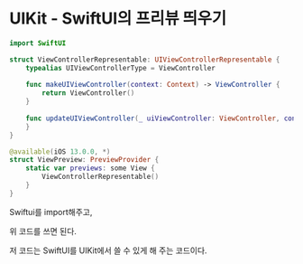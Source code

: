 # UIKit - SwiftUI의 프리뷰 띄우기

```swift
import SwiftUI

struct ViewControllerRepresentable: UIViewControllerRepresentable {
    typealias UIViewControllerType = ViewController
    
    func makeUIViewController(context: Context) -> ViewController {
        return ViewController()
    }
    
    func updateUIViewController(_ uiViewController: ViewController, context: Context) {
    }
}

@available(iOS 13.0.0, *)
struct ViewPreview: PreviewProvider {
    static var previews: some View {
        ViewControllerRepresentable()
    }
}
```

Swiftui를 import해주고,

위 코드를 쓰면 된다. 

저 코드는 SwiftUI를 UIKit에서 쓸 수 있게 해 주는 코드이다.